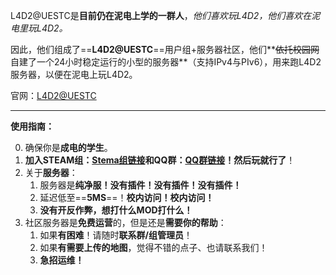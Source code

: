 L4D2@UESTC是**目前仍在泥电上学的一群人**，*他们喜欢玩L4D2，他们喜欢在泥电里玩L4D2。*

因此，他们组成了==**L4D2@UESTC**==用户组+服务器社区，他们**~~依托校园网~~自建了一个24小时稳定运行的小型的服务器**（支持IPv4与PIv6），用来跑L4D2服务器，以便在泥电上玩L4D2。

官网：[L4D2@UESTC](l4d2-at-uestc.github.io)

---

**使用指南：**

0. 确保你是**成电的学生**。
1. **加入STEAM组：[Stema组链接](https://steamcommunity.com/groups/uestc_l4d2)和QQ群：[QQ群链接](https://qm.qq.com/cgi-bin/qm/qr?k=ZIt2DRzxDrqocUWRga7cPdcGusD52Z9L&jump_from=webapi)！**然后**玩就行了**！
2. 关于**服务器**：
   1. 服务器是**纯净服！没有插件！没有插件！没有插件！**
   2. 延迟低至==**5MS**==！**校内访问！校内访问！**
   3. **没有开反作弊，想打什么MOD打什么！**
3. 社区服务器是**免费运营**的，但是还是**需要你的帮助**：
   1. 如果**有困难**！请随时**联系群/组管理员**！
   2. 如果**有需要上传的地图**，觉得不错的点子、也请联系我们！
   3. **急招运维！**
